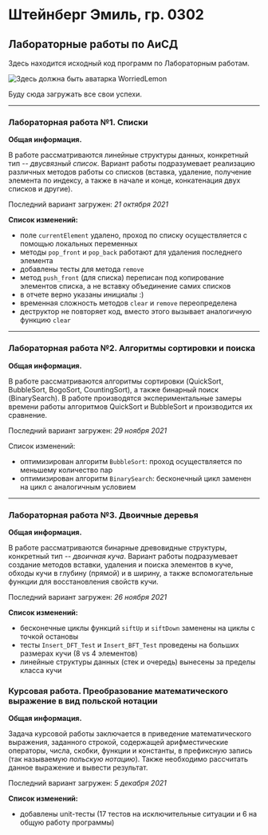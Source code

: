 # Штейнберг Эмиль, гр. 0302
## Лабораторные работы по АиСД
Здесь находится исходный код программ по Лабораторным работам.

![Здесь должна быть аватарка WorriedLemon](https://sun9-87.userapi.com/impf/c633322/v633322296/30485/wDS0sMGTcoA.jpg?size=200x200&quality=96&sign=7e1464153850c413074f750c9a807c17&type=album)

Буду сюда загружать все свои успехи.

------------------------------

### Лабораторная работа №1. Списки

**Общая информация.**

В работе рассматриваются линейные структуры данных, конкретный тип -- *двусвязный список*. Вариант работы подразумевает реализацию различных методов работы со списков (вставка, удаление, получение элемента по индексу, а также в начале и конце, конкатенация двух списков и другие).



Последний вариант загружен: *21 октября 2021*

**Список изменений:**
- поле `currentElement` удалено, проход по списку осуществляется с помощью локальных переменных
- методы `pop_front` и `pop_back` работают для удаления последнего элемента
- добавлены тесты для метода `remove`
- метод `push_front` (для списка) переписан под копирование элементов списка, а не вставку объединение самих списков
- в отчете верно указаны инициалы :)
- временная сложность методов `clear` и `remove` переопределена
- деструктор не повторяет код, вместо этого вызывает аналогичную функцию `clear`

------------------------------

### Лабораторная работа №2. Алгоритмы сортировки и поиска

**Общая информация.**

В работе рассматриваются алгоритмы сортировки (QuickSort, BubbleSort, BogoSort, CountingSort), а также бинарный поиск (BinarySearch). В работе производятся экспериментальные замеры времени работы алгоритмов QuickSort и BubbleSort и производится их сравнение.



Последний вариант загружен: *29 ноября 2021*

Список изменений:
- оптимизирован алгоритм `BubbleSort`: проход осуществляется по меньшему количество пар
- оптимизирован алгоритм `BinarySearch`: бесконечный цикл заменен на цикл с аналогичным условием

------------------------------

### Лабораторная работа №3. Двоичные деревья

**Общая информация.**

В работе рассматриваются бинарные древовидные структуры, конкретный тип -- *двоичная куча*. Вариант работы подразумевает создание методов вставки, удаления и поиска элементов в куче, обходы кучи в глубину (прямой) и в ширину, а также вспомогательные функции для восстановления свойств кучи.



Последний вариант загружен: *26 ноября 2021*

**Список изменений:**
- бесконечные циклы функций `siftUp` и `siftDown` заменены на циклы с точкой остановы
- тесты `Insert_DFT_Test` и `Insert_BFT_Test` проведены на больших размерах кучи (8 vs 4 элементов)
- линейные структуры данных (стек и очередь) вынесены за пределы класса кучи

### Курсовая работа. Преобразование математического выражение в вид польской нотации

**Общая информация.**

Задача курсовой работы заключается в приведение математического выражения, заданного строкой, содержащей арифместические операторы, числа, скобки, функции и константы, в префиксную запись (так называемую *польскую нотацию*). Также необходимо рассчитать данное выражение и вывести результат.



Последний вариант загружен: *5 декабря 2021*

**Список изменений:**
- добавлены unit-тесты (17 тестов на исключительные ситуации и 6 на общую работу программы)
